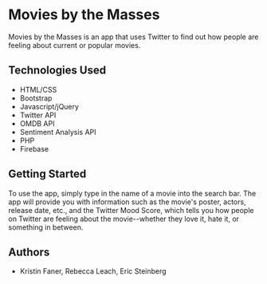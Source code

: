 # Movies by the Masses

Movies by the Masses is an app that uses Twitter to find out how people are feeling about current or popular movies.

## Technologies Used

* HTML/CSS
* Bootstrap
* Javascript/jQuery
* Twitter API
* OMDB API
* Sentiment Analysis API
* PHP
* Firebase

## Getting Started

To use the app, simply type in the name of a movie into the search bar. The app will provide you with information such as the movie's poster, actors, release date, etc., and the Twitter Mood Score, which tells you how people on Twitter are feeling about the movie--whether they love it, hate it, or something in between.

## Authors
* Kristin Faner, Rebecca Leach, Eric Steinberg